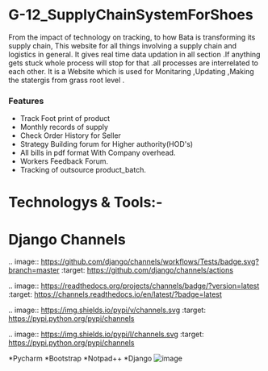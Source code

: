 # G-12_SupplyChainSystemForShoes

From the impact of technology on tracking, to how Bata is transforming its supply chain, This  website for all things involving a supply chain and logistics in general. It gives real time  data updation in all section .If anything gets stuck whole process will stop for that .all processes are interrelated to each other.  It is a Website which is used for Monitaring ,Updating ,Making the statergis from grass root level .

### Features
- Track Foot print of product 
- Monthly records of supply
- Check Order History for Seller
- Strategy Building forum for Higher authority(HOD's)
- All bills in pdf format With Company overhead.
- Workers Feedback Forum.
- Tracking of outsource product_batch.

# Technologys & Tools:-
Django Channels
===============

.. image:: https://github.com/django/channels/workflows/Tests/badge.svg?branch=master
    :target: https://github.com/django/channels/actions

.. image:: https://readthedocs.org/projects/channels/badge/?version=latest
    :target: https://channels.readthedocs.io/en/latest/?badge=latest

.. image:: https://img.shields.io/pypi/v/channels.svg
    :target: https://pypi.python.org/pypi/channels

.. image:: https://img.shields.io/pypi/l/channels.svg
    :target: https://pypi.python.org/pypi/channels
    
*Pycharm
*Bootstrap
*Notpad++
*Django
![image](https://user-images.githubusercontent.com/50474388/120024163-6adde680-c00c-11eb-9669-1a9b09a17c6d.png)
